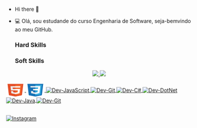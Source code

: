 - Hi there 🖖 

- 💻 Olá, sou estudande do curso Engenharia de Software, seja-bemvindo ao meu GitHub.
  
  
  <h3>Hard Skills</h3>
  
  <h3>Soft Skills</h3>
  
<div align="center">
  <a href="https://github.com/devDanielFelix">
  <img height="180em" src="https://github-readme-stats.vercel.app/api?username=devDanielFelix&show_icons=true&theme=dracula&include_all_commits=true&count_private=true"/>
  <img height="180em" src="https://github-readme-stats.vercel.app/api/top-langs/?username=devDanielFelix&layout=compact&langs_count=7&theme=dracula"/>
</div>

        
<div style="display: inline_block"><br>
  <img align="center" alt="Dev-HTML" height="35" width="50" src="https://raw.githubusercontent.com/devicons/devicon/master/icons/html5/html5-original.svg">
  <img align="center" alt="Dev-CSS" height="35" width="50" src="https://raw.githubusercontent.com/devicons/devicon/master/icons/css3/css3-original.svg">
  <img align="center" alt="Dev-JavaScript" height="35" width="50" src="https://cdn.jsdelivr.net/gh/devicons/devicon/icons/javascript/javascript-plain.svg"/>
  <img align="center" alt="Dev-Git" height="35" width="50" src="https://cdn.jsdelivr.net/gh/devicons/devicon/icons/php/php-original.svg"/>
  <img align="center" alt="Dev-C#" height="35" width="50" src="https://cdn.jsdelivr.net/gh/devicons/devicon/icons/csharp/csharp-original.svg"/>
  <img align="center" alt="Dev-DotNet" height="35" width="50" src="https://cdn.jsdelivr.net/gh/devicons/devicon/icons/dotnetcore/dotnetcore-original.svg"/>
  <img align="center" alt="Dev-Java" height="35" width="50" src="https://cdn.jsdelivr.net/gh/devicons/devicon/icons/java/java-original.svg"/>
  <img align="center" alt="Dev-Git" height="35" width="50" src="https://cdn.jsdelivr.net/gh/devicons/devicon/icons/git/git-original.svg"/>
</div>

<div style="display: inline_block"><br>
 
<a href="https://www.linkedin.com/in/daniel-felix-a404411b8/" target="_blank" aling="center"> <img alt="Instagram" height="50" width="200" src="https://img.shields.io/badge/LinkedIn-0077B5?style=for-the-badge&logo=linkedin&logoColor=white">
</a>
</div>
